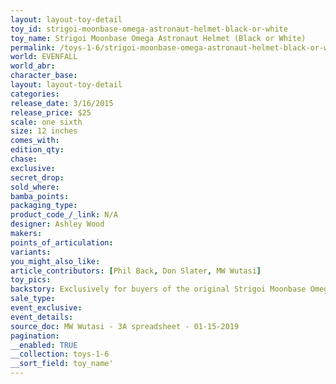```yaml
---
layout: layout-toy-detail 
toy_id: strigoi-moonbase-omega-astronaut-helmet-black-or-white
toy_name: Strigoi Moonbase Omega Astronaut Helmet (Black or White)
permalink: /toys-1-6/strigoi-moonbase-omega-astronaut-helmet-black-or-white.html
world: EVENFALL
world_abr: 
character_base: 
layout: layout-toy-detail
categories: 
release_date: 3/16/2015
release_price: $25 
scale: one sixth
size: 12 inches
comes_with: 
edition_qty: 
chase: 
exclusive: 
secret_drop: 
sold_where: 
bamba_points: 
packaging_type: 
product_code_/_link: N/A
designer: Ashley Wood
makers: 
points_of_articulation: 
variants: 
you_might_also_like: 
article_contributors: [Phil Back, Don Slater, MW Wutasi]
toy_pics: 
backstory: Exclusively for buyers of the original Strigoi Moonbase Omega Astronauts, Limited one per figure
sale_type: 
event_exclusive: 
event_details: 
source_doc: MW Wutasi - 3A spreadsheet - 01-15-2019
pagination: 
__enabled: TRUE
__collection: toys-1-6
__sort_field: toy_name'
---
```

